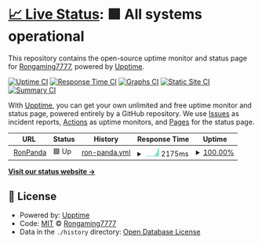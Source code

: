 # [📈 Live Status](https://demo.upptime.js.org): <!--live status--> **🟩 All systems operational**

This repository contains the open-source uptime monitor and status page for [Rongaming7777](https://demo.upptime.js.org), powered by [Upptime](https://github.com/upptime/upptime).

[![Uptime CI](https://github.com/Rongaming7777/Uptimer-Ron/workflows/Uptime%20CI/badge.svg)](https://github.com/Rongaming7777/Uptimer-Ron/actions?query=workflow%3A%22Uptime+CI%22)
[![Response Time CI](https://github.com/Rongaming7777/Uptimer-Ron/workflows/Response%20Time%20CI/badge.svg)](https://github.com/Rongaming7777/Uptimer-Ron/actions?query=workflow%3A%22Response+Time+CI%22)
[![Graphs CI](https://github.com/Rongaming7777/Uptimer-Ron/workflows/Graphs%20CI/badge.svg)](https://github.com/Rongaming7777/Uptimer-Ron/actions?query=workflow%3A%22Graphs+CI%22)
[![Static Site CI](https://github.com/Rongaming7777/Uptimer-Ron/workflows/Static%20Site%20CI/badge.svg)](https://github.com/Rongaming7777/Uptimer-Ron/actions?query=workflow%3A%22Static+Site+CI%22)
[![Summary CI](https://github.com/Rongaming7777/Uptimer-Ron/workflows/Summary%20CI/badge.svg)](https://github.com/Rongaming7777/Uptimer-Ron/actions?query=workflow%3A%22Summary+CI%22)

With [Upptime](https://upptime.js.org), you can get your own unlimited and free uptime monitor and status page, powered entirely by a GitHub repository. We use [Issues](https://github.com/Rongaming7777/Uptimer-Ron/issues) as incident reports, [Actions](https://github.com/Rongaming7777/Uptimer-Ron/actions) as uptime monitors, and [Pages](https://demo.upptime.js.org) for the status page.

<!--start: status pages-->
<!-- This summary is generated by Upptime (https://github.com/upptime/upptime) -->
<!-- Do not edit this manually, your changes will be overwritten -->
<!-- prettier-ignore -->
| URL | Status | History | Response Time | Uptime |
| --- | ------ | ------- | ------------- | ------ |
| <img alt="" src="https://favicons.githubusercontent.com/ronpanda.81638283628917whwi28uwnskq.repl.co" height="13"> [RonPanda](https://RonPanda.81638283628917whwi28uwnskq.repl.co) | 🟩 Up | [ron-panda.yml](https://github.com/Rongaming7777/Uptimer-Ron/commits/HEAD/history/ron-panda.yml) | <details><summary><img alt="Response time graph" src="./graphs/ron-panda/response-time-week.png" height="20"> 2175ms</summary><br><a href="https://rongaming7777.github.io/Uptimer-Ron//history/ron-panda"><img alt="Response time 2175" src="https://img.shields.io/endpoint?url=https%3A%2F%2Fraw.githubusercontent.com%2FRongaming7777%2FUptimer-Ron%2FHEAD%2Fapi%2Fron-panda%2Fresponse-time.json"></a><br><a href="https://rongaming7777.github.io/Uptimer-Ron//history/ron-panda"><img alt="24-hour response time 5751" src="https://img.shields.io/endpoint?url=https%3A%2F%2Fraw.githubusercontent.com%2FRongaming7777%2FUptimer-Ron%2FHEAD%2Fapi%2Fron-panda%2Fresponse-time-day.json"></a><br><a href="https://rongaming7777.github.io/Uptimer-Ron//history/ron-panda"><img alt="7-day response time 2175" src="https://img.shields.io/endpoint?url=https%3A%2F%2Fraw.githubusercontent.com%2FRongaming7777%2FUptimer-Ron%2FHEAD%2Fapi%2Fron-panda%2Fresponse-time-week.json"></a><br><a href="https://rongaming7777.github.io/Uptimer-Ron//history/ron-panda"><img alt="30-day response time 2175" src="https://img.shields.io/endpoint?url=https%3A%2F%2Fraw.githubusercontent.com%2FRongaming7777%2FUptimer-Ron%2FHEAD%2Fapi%2Fron-panda%2Fresponse-time-month.json"></a><br><a href="https://rongaming7777.github.io/Uptimer-Ron//history/ron-panda"><img alt="1-year response time 2175" src="https://img.shields.io/endpoint?url=https%3A%2F%2Fraw.githubusercontent.com%2FRongaming7777%2FUptimer-Ron%2FHEAD%2Fapi%2Fron-panda%2Fresponse-time-year.json"></a></details> | <details><summary><a href="https://rongaming7777.github.io/Uptimer-Ron//history/ron-panda">100.00%</a></summary><a href="https://rongaming7777.github.io/Uptimer-Ron//history/ron-panda"><img alt="All-time uptime 100.00%" src="https://img.shields.io/endpoint?url=https%3A%2F%2Fraw.githubusercontent.com%2FRongaming7777%2FUptimer-Ron%2FHEAD%2Fapi%2Fron-panda%2Fuptime.json"></a><br><a href="https://rongaming7777.github.io/Uptimer-Ron//history/ron-panda"><img alt="24-hour uptime 100.00%" src="https://img.shields.io/endpoint?url=https%3A%2F%2Fraw.githubusercontent.com%2FRongaming7777%2FUptimer-Ron%2FHEAD%2Fapi%2Fron-panda%2Fuptime-day.json"></a><br><a href="https://rongaming7777.github.io/Uptimer-Ron//history/ron-panda"><img alt="7-day uptime 100.00%" src="https://img.shields.io/endpoint?url=https%3A%2F%2Fraw.githubusercontent.com%2FRongaming7777%2FUptimer-Ron%2FHEAD%2Fapi%2Fron-panda%2Fuptime-week.json"></a><br><a href="https://rongaming7777.github.io/Uptimer-Ron//history/ron-panda"><img alt="30-day uptime 100.00%" src="https://img.shields.io/endpoint?url=https%3A%2F%2Fraw.githubusercontent.com%2FRongaming7777%2FUptimer-Ron%2FHEAD%2Fapi%2Fron-panda%2Fuptime-month.json"></a><br><a href="https://rongaming7777.github.io/Uptimer-Ron//history/ron-panda"><img alt="1-year uptime 100.00%" src="https://img.shields.io/endpoint?url=https%3A%2F%2Fraw.githubusercontent.com%2FRongaming7777%2FUptimer-Ron%2FHEAD%2Fapi%2Fron-panda%2Fuptime-year.json"></a></details>

<!--end: status pages-->

[**Visit our status website →**](https://demo.upptime.js.org)

## 📄 License

- Powered by: [Upptime](https://github.com/upptime/upptime)
- Code: [MIT](./LICENSE) © [Rongaming7777](https://demo.upptime.js.org)
- Data in the `./history` directory: [Open Database License](https://opendatacommons.org/licenses/odbl/1-0/)
